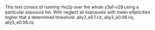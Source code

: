 This test consist of running rho2p over the whole y3a1-v29 using a
particular exposure list. With neglect all exposures with mean
ellipticities higher that a determined threshold. ally3_e0.1.riz,
ally3_e0.06.riz, ally3_e0.08.riz